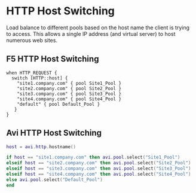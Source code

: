 # HTTP Host Switching

Load balance to different pools based on the host name the client is trying to access.  This allows a single IP address (and virtual server) to host numerous web sites.

## F5 HTTP Host Switching

```
when HTTP_REQUEST {
  switch [HTTP::host] {
    "site1.company.com" { pool Site1_Pool }
    "site2.company.com" { pool Site2_Pool }
    "site3.company.com" { pool Site3_Pool }
    "site4.company.com" { pool Site4_Pool }
    "default" { pool Default_Pool }
   }
}
```

## Avi HTTP Host Switching

```lua
host = avi.http.hostname()

if host == "site1.company.com" then avi.pool.select("Site1_Pool")
elseif host == "site2.company.com" then avi.pool.select("Site2_Pool")
elseif host == "site3.company.com" then avi.pool.select("Site3_Pool")
elseif host == "site4.company.com" then avi.pool.select("Site4_Pool")
else avi.pool.select("Default_Pool")
end
```

